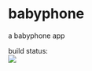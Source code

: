# babyphone
a babyphone app

build status:
<br>
<img src="https://bleissem.visualstudio.com/DefaultCollection/_apis/public/build/definitions/ae70b622-e28d-48f1-a13c-97597574c7b8/15/badge"></img>
